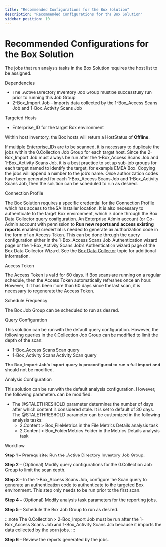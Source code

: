 ```yaml
---
title: "Recommended Configurations for the Box Solution"
description: "Recommended Configurations for the Box Solution"
sidebar_position: 10
---
```


# Recommended Configurations for the Box Solution

The jobs that run analysis tasks in the Box Solution requires the host list to be assigned.

Dependencies

- The .Active Directory Inventory Job Group must be successfully run prior to running this Job Group
- 2-Box_Import Job – Imports data collected by the 1-Box_Access Scans Job and 1-Box_Activity Scans
  Job

Targeted Hosts

- Enterprise_ID for the target Box environment

Within host inventory, the Box hosts will return a HostStatus of **Offline**.

If multiple Enterprise_IDs are to be scanned, it is necessary to duplicate the jobs within the
0.Collection Job Group for each target host. Since the 2-Box_Import Job must always be run after the
1-Box_Access Scans Job and 1-Box_Activity Scans Job, it is a best practice to set up sub-job groups
for each target named to identify the target, for example EMEA Box. Copying the jobs will append a
number to the job’s name. Once authorization codes have been generated for each 1-Box_Access Scans
Job and 1-Box_Activity Scans Job, then the solution can be scheduled to run as desired.

Connection Profile

The Box Solution requires a specific credential for the Connection Profile which has access to the
SA Installer location. It is also necessary to authenticate to the target Box environment, which is
done through the Box Data Collector query configuration. An Enterprise Admin account (or Co-Admin
account with permission to **Run new reports and access existing reports** enabled) credential is
needed to generate an authorization code in the form of an Access Token. This can be done through
the query configuration either in the 1-Box_Access Scans Job’ Authentication wizard page or the
1-Box_Activity Scans Job’s Authentication wizard page of the Box Data Collector Wizard. See the
[Box Data Collector](/docs/accessanalyzer/11.6/admin/datacollector/box/overview.md)
topic for additional information.

Access Token

The Access Token is valid for 60 days. If Box scans are running on a regular schedule, then the
Access Token automatically refreshes once an hour. However, if it has been more than 60 days since
the last scan, it is necessary to regenerate the Access Token.

Schedule Frequency

The Box Job Group can be scheduled to run as desired.

Query Configuration

This solution can be run with the default query configuration. However, the following queries in the
0.Collection Job Group can be modified to limit the depth of the scan:

- 1-Box_Access Scans Scan query
- 1-Box_Activity Scans Activity Scan query

The Box_Import Job's Import query is preconfigured to run a full import and should not be modified.

Analysis Configuration

This solution can be run with the default analysis configuration. However, the following parameters
can be modified:

- The @STALETHRESHOLD parameter determines the number of days after which content is considered
  stale. It is set to default of 30 days. The @STALETHRESHOLD parameter can be customized in the
  following analysis tasks:
    - 2.Content > Box_FileMetrics in the File Metrics Details analysis task
    - 2.Content > Box_FolderMetrics Folder in the Metrics Details analysis task

Workflow

**Step 1 –** Prerequisite: Run the .Active Directory Inventory Job Group.

**Step 2 –** (Optional) Modify query configurations for the 0.Collection Job Group to limit the scan
depth.

**Step 3 –** In the 1-Box_Access Scans Job, configure the Scan query to generate an authentication
code to authenticate to the targeted Box environment. This step only needs to be run prior to the
first scan.

**Step 4 –** (Optional) Modify analysis task parameters for the reporting jobs.

**Step 5 –** Schedule the Box Job Group to run as desired.

:::note
The 0.Collection > 2-Box_Import Job must be run after the 1-Box_Access Scans Job and
1-Box_Activity Scans Job because it imports the data collected by the scan jobs.
:::


**Step 6 –** Review the reports generated by the jobs.
